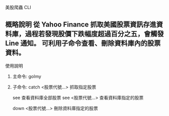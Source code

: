 美股爬蟲 CLI

概略說明
從 Yahoo Finance 抓取美國股票資訊存進資料庫，過程若發現股價下跌幅度超過百分之五，會觸發 Line 通知。
可利用子命令查看、刪除資料庫內的股票資料。
-----------------------------------------
使用說明

1. 主命令: golmy
2. 子命令: 
    catch <股票代號...> 
    抓取指定股票
    
    see
    查看資料庫全部股票
    see <股票代號...>
    查看資料庫指定的股票

    down <股票代號...>
    刪除資料庫指定的股票